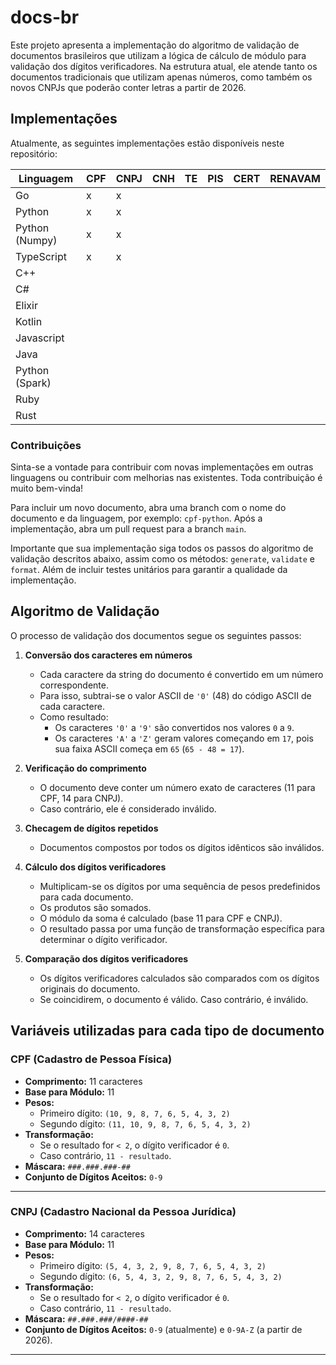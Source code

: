 # docs-br

Este projeto apresenta a implementação do algoritmo de validação de documentos brasileiros que utilizam a lógica de cálculo de módulo para validação dos dígitos verificadores. Na estrutura atual, ele atende tanto os documentos tradicionais que utilizam apenas números, como também os novos CNPJs que poderão conter letras a partir de 2026.

## Implementações

Atualmente, as seguintes implementações estão disponíveis neste repositório:

| Linguagem      | CPF | CNPJ | CNH | TE | PIS | CERT | RENAVAM |
|----------------|-----|------|-----|----|-----|------|---------|
| Go             | x   | x    |     |    |     |      |         |
| Python         | x   | x    |     |    |     |      |         |
| Python (Numpy) | x   | x    |     |    |     |      |         |
| TypeScript     | x   | x    |     |    |     |      |         |
| C++            |     |      |     |    |     |      |         |
| C#             |     |      |     |    |     |      |         |
| Elixir         |     |      |     |    |     |      |         |
| Kotlin         |     |      |     |    |     |      |         |
| Javascript     |     |      |     |    |     |      |         |
| Java           |     |      |     |    |     |      |         |
| Python (Spark) |     |      |     |    |     |      |         |
| Ruby           |     |      |     |    |     |      |         |
| Rust           |     |      |     |    |     |      |         |

### Contribuições

Sinta-se a vontade para contribuir com novas implementações em outras linguagens ou contribuir com melhorias nas existentes. Toda contribuição é muito bem-vinda!

Para incluir um novo documento, abra uma branch com o nome do documento e da linguagem, por exemplo: `cpf-python`. Após a implementação, abra um pull request para a branch `main`.

Importante que sua implementação siga todos os passos do algoritmo de validação descritos abaixo, assim como os métodos: `generate`, `validate` e `format`. Além de incluir testes unitários para garantir a qualidade da implementação.

## Algoritmo de Validação

O processo de validação dos documentos segue os seguintes passos:

1. **Conversão dos caracteres em números**  
   - Cada caractere da string do documento é convertido em um número correspondente.  
   - Para isso, subtrai-se o valor ASCII de `'0'` (48) do código ASCII de cada caractere.
   - Como resultado:
     - Os caracteres `'0'` a `'9'` são convertidos nos valores `0` a `9`.  
     - Os caracteres `'A'` a `'Z'` geram valores começando em `17`, pois sua faixa ASCII começa em `65` (`65 - 48 = 17`).

2. **Verificação do comprimento**  
   - O documento deve conter um número exato de caracteres (11 para CPF, 14 para CNPJ).  
   - Caso contrário, ele é considerado inválido.

3. **Checagem de dígitos repetidos**  
   - Documentos compostos por todos os dígitos idênticos são inválidos.

4. **Cálculo dos dígitos verificadores**  
   - Multiplicam-se os dígitos por uma sequência de pesos predefinidos para cada documento.  
   - Os produtos são somados.  
   - O módulo da soma é calculado (base 11 para CPF e CNPJ).  
   - O resultado passa por uma função de transformação específica para determinar o dígito verificador.

5. **Comparação dos dígitos verificadores**  
   - Os dígitos verificadores calculados são comparados com os dígitos originais do documento.  
   - Se coincidirem, o documento é válido. Caso contrário, é inválido.

## Variáveis utilizadas para cada tipo de documento

### CPF (Cadastro de Pessoa Física)

- **Comprimento:** 11 caracteres
- **Base para Módulo:** 11  
- **Pesos:**  
  - Primeiro dígito: `(10, 9, 8, 7, 6, 5, 4, 3, 2)`  
  - Segundo dígito: `(11, 10, 9, 8, 7, 6, 5, 4, 3, 2)`  
- **Transformação:**  
  - Se o resultado for `< 2`, o dígito verificador é `0`.  
  - Caso contrário, `11 - resultado`.  
- **Máscara:** `###.###.###-##`
- **Conjunto de Dígitos Aceitos:** `0-9`

---

### CNPJ (Cadastro Nacional da Pessoa Jurídica)

- **Comprimento:** 14 caracteres
- **Base para Módulo:** 11  
- **Pesos:**  
  - Primeiro dígito: `(5, 4, 3, 2, 9, 8, 7, 6, 5, 4, 3, 2)`  
  - Segundo dígito: `(6, 5, 4, 3, 2, 9, 8, 7, 6, 5, 4, 3, 2)`  
- **Transformação:**  
  - Se o resultado for `< 2`, o dígito verificador é `0`.  
  - Caso contrário, `11 - resultado`.  
- **Máscara:** `##.###.###/####-##`  
- **Conjunto de Dígitos Aceitos:** `0-9` (atualmente) e `0-9A-Z` (a partir de 2026).  

---
